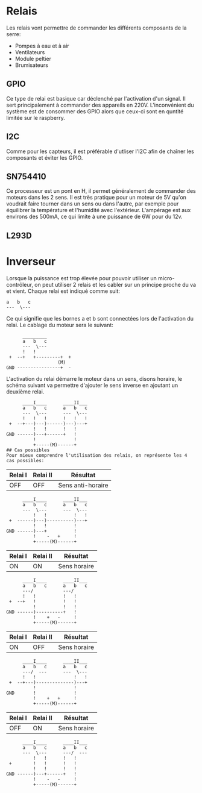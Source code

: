# Relais

Les relais vont permettre de commander les différents composants de la serre:
* Pompes à eau et à air
* Ventilateurs
* Module peltier
* Brumisateurs

## GPIO

Ce type de relai est basique car déclenché par l'activation d'un signal. Il sert principalement à commander des appareils en 220V.
L'inconvénient du système est de consommer des GPIO alors que ceux-ci sont en quntité limitée sur le raspberry.

## I2C

Comme pour les capteurs, il est préférable d'utliser l'I2C afin de chaîner les composants et éviter les GPIO.

## SN754410

Ce processeur est un pont en H, il permet généralement de commander des moteurs dans les 2 sens. Il est très pratique pour un moteur de 5V qu'on voudrait faire tourner dans un sens ou dans l'autre, par exemple pour équilibrer la température et l'humidité avec l'extérieur.
L'ampérage est aux environs des 500mA, ce qui limite à une puissance de 6W pour du 12v.

## L293D

# Inverseur

Lorsque la puissance est trop élevée pour pouvoir utiliser un micro-contrôleur, on peut utiliser 2 relais et les cabler sur un principe proche du va et vient.
Chaque relai est indiqué comme suit:
```
a   b   c
---  \---
```
Ce qui signifie que les bornes a et b sont connectées lors de l'activation du relai. Le cablage du moteur sera le suivant:
```
      _________
      a   b   c
      ---  \---
      !   !   
 +  --+	  +---------+  +
                   (M)   
GND ----------------+  -
```
L'activation du relai démarre le moteur dans un sens, disons horaire, le schéma suivant va permettre d'ajouter le sens inverse en ajoutant un deuxième relai.
```
      ____I____      ____II___   
      a   b   c      a   b   c
      ---  \---      ---  \---
      !   !   !      !   !   !
 +  --+---)---)------)---)---+
          !   !      !   !
GND ------)---+------+   !
          !              !
		  +-----(M)------+
## Cas possibles
Pour mieux comprendre l'utilisation des relais, on représente les 4 cas possibles:
```
| Relai I  | Relai II | Résultat
| -------- | -------- | --------
| OFF      | OFF      | Sens anti-horaire
```
      ____I____      ____II___   
      a   b   c      a   b   c
      ---  \---      ---  \---
          !   !          !   !
 +  ------)---)----------)---+
          !   !          !
GND ------)---+          !
          !    -   +     !
		  +-----(M)------+
```
| Relai I  | Relai II | Résultat
| -------- | -------- | --------
| ON       | ON       | Sens horaire
```
      ____I____      ____II___   
      a   b   c      a   b   c
      ---/           ---/     
      !   !          !   !    
 +  --+   !          !   !    
          !          !   !
GND ------)----------+   !
          !    +   -     !
		  +-----(M)------+
```
| Relai I  | Relai II | Résultat
| -------- | -------- | --------
| ON       | OFF      | Sens horaire
```
      ____I____      ____II___   
      a   b   c      a   b   c
      ---/  ---      ---  \---
      !   !              !   !
 +  --+---)--------------)---+
          !              !
GND       !              !
          !    +   +     !
		  +-----(M)------+
```
| Relai I  | Relai II | Résultat
| -------- | -------- | --------
| OFF      | ON       | Sens horaire
```
      ____I____      ____II___   
      a   b   c      a   b   c
      ---  \---      ---/  ---
          !   !      !   !    
 +        !   !      !   !    
          !   !      !   !
GND ------)---+------+   !
          !    -   -     !
		  +-----(M)------+
```